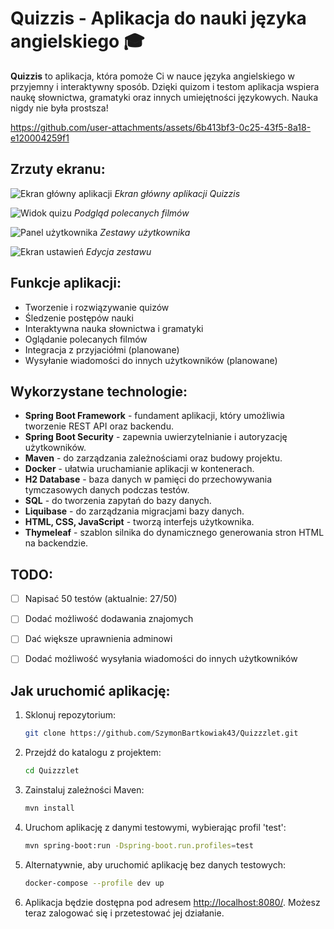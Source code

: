 # Quizzis - Aplikacja do nauki języka angielskiego 🎓

**Quizzis** to aplikacja, która pomoże Ci w nauce języka angielskiego w przyjemny i interaktywny sposób. Dzięki quizom i testom aplikacja wspiera naukę słownictwa, gramatyki oraz innych umiejętności językowych. Nauka nigdy nie była prostsza!



https://github.com/user-attachments/assets/6b413bf3-0c25-43f5-8a18-e120004259f1



## Zrzuty ekranu:
![Ekran główny aplikacji](https://github.com/user-attachments/assets/4e3e2646-5686-41d1-b9b1-ae1c9bdcf783)
_Ekran główny aplikacji Quizzis_


![Widok quizu](https://github.com/user-attachments/assets/f394d677-376d-435a-8b7a-65e80f156516)
_Podgląd polecanych filmów_


![Panel użytkownika](https://github.com/user-attachments/assets/f3b2ee2e-a9c8-40eb-8f7e-2fbe5f37a718)
_Zestawy użytkownika_


![Ekran ustawień](https://github.com/user-attachments/assets/aa4fb8d6-a023-443e-8e61-4137eef94a46)
_Edycja zestawu_


## Funkcje aplikacji:
- Tworzenie i rozwiązywanie quizów
- Śledzenie postępów nauki
- Interaktywna nauka słownictwa i gramatyki
- Oglądanie polecanych filmów
- Integracja z przyjaciółmi (planowane)
- Wysyłanie wiadomości do innych użytkowników (planowane)

## Wykorzystane technologie:
- **Spring Boot Framework** - fundament aplikacji, który umożliwia tworzenie REST API oraz backendu.
- **Spring Boot Security** - zapewnia uwierzytelnianie i autoryzację użytkowników.
- **Maven** - do zarządzania zależnościami oraz budowy projektu.
- **Docker** - ułatwia uruchamianie aplikacji w kontenerach.
- **H2 Database** - baza danych w pamięci do przechowywania tymczasowych danych podczas testów.
- **SQL** - do tworzenia zapytań do bazy danych.
- **Liquibase** - do zarządzania migracjami bazy danych.
- **HTML, CSS, JavaScript** - tworzą interfejs użytkownika.
- **Thymeleaf** - szablon silnika do dynamicznego generowania stron HTML na backendzie.

## TODO:
- [ ] Napisać 50 testów (aktualnie: 27/50)
- [ ] Dodać możliwość dodawania znajomych
- [ ] Dać większe uprawnienia adminowi
- [ ] Dodać możliwość wysyłania wiadomości do innych użytkowników


## Jak uruchomić aplikację:
1. Sklonuj repozytorium:
   ```bash
   git clone https://github.com/SzymonBartkowiak43/Quizzzlet.git
   ```

2. Przejdź do katalogu z projektem:
   ```bash
   cd Quizzzlet
   ```

3. Zainstaluj zależności Maven:
   ```bash
   mvn install
   ```

4. Uruchom aplikację z danymi testowymi, wybierając profil 'test':
   ```bash
   mvn spring-boot:run -Dspring-boot.run.profiles=test
   ```

5. Alternatywnie, aby uruchomić aplikację bez danych testowych:
   ```bash
   docker-compose --profile dev up
   ```

6. Aplikacja będzie dostępna pod adresem [http://localhost:8080/](http://localhost:8080/). Możesz teraz zalogować się i przetestować jej działanie.
